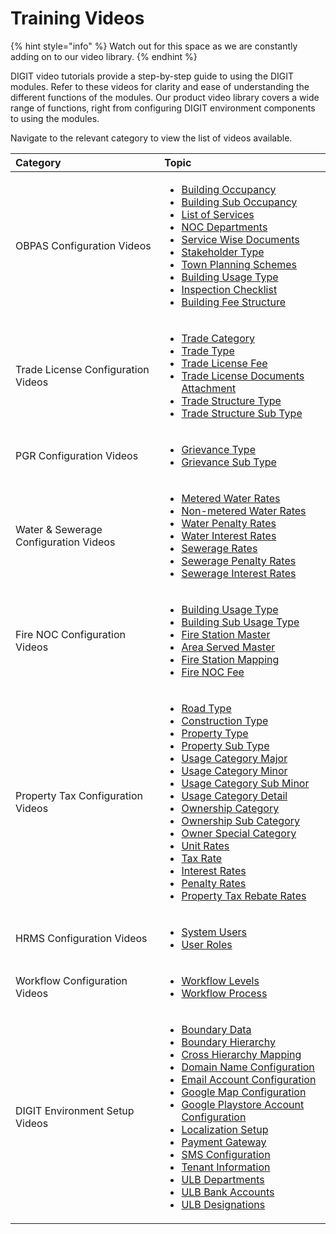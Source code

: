 # Training Videos

{% hint style="info" %}
Watch out for this space as we are constantly adding on to our video library.
{% endhint %}

DIGIT video tutorials provide a step-by-step guide to using the DIGIT modules. Refer to these videos for clarity and ease of understanding the different functions of the modules. Our product video library covers a wide range of functions, right from configuring DIGIT environment components to using the modules.

Navigate to the relevant category to view the list of videos available.

<table>
  <thead>
    <tr>
      <th style="text-align:left"><b>Category</b>
      </th>
      <th style="text-align:left"><b>Topic</b>
      </th>
    </tr>
  </thead>
  <tbody>
    <tr>
      <td style="text-align:left">OBPAS Configuration Videos</td>
      <td style="text-align:left">
        <ul>
          <li><a href="https://youtu.be/2vmgQf6_3NU">Building Occupancy</a>
          </li>
          <li><a href="https://youtu.be/cgquixYUrfM">Building Sub Occupancy</a>
          </li>
          <li><a href="https://youtu.be/XkpI4kKUAaA">List of Services</a>
          </li>
          <li><a href="https://youtu.be/Xrzc7d7rHZ4">NOC Departments</a>
          </li>
          <li><a href="https://youtu.be/vf7vya3om2k">Service Wise Documents</a>
          </li>
          <li><a href="https://youtu.be/eZI92E3cl3c">Stakeholder Type</a>
          </li>
          <li><a href="https://youtu.be/5zJMTcCp9uU">Town Planning Schemes</a>
          </li>
          <li><a href="https://youtu.be/EfQRS-202Nc">Building Usage Type</a>
          </li>
          <li><a href="https://youtu.be/6AWmf0HjMbA">Inspection Checklist</a>
          </li>
          <li> <a href="https://youtu.be/caOX8p8E7d8">Building Fee Structure</a>
          </li>
        </ul>
      </td>
    </tr>
    <tr>
      <td style="text-align:left">Trade License Configuration Videos</td>
      <td style="text-align:left">
        <ul>
          <li><a href="https://youtu.be/klnYNgSXH4I">Trade Category</a>
          </li>
          <li><a href="https://youtu.be/txWYTpHV6D4">Trade Type</a>
          </li>
          <li><a href="https://youtu.be/R8SAPByrkX0">Trade License Fee</a>
          </li>
          <li><a href="https://youtu.be/HxyRp6K4F7U">Trade License Documents Attachment</a>
          </li>
          <li><a href="https://youtu.be/PvfNRVuLOk0">Trade Structure Type</a>
          </li>
          <li><a href="https://youtu.be/tfcY_0YAd4M">Trade Structure Sub Type</a>
          </li>
        </ul>
      </td>
    </tr>
    <tr>
      <td style="text-align:left">PGR Configuration Videos</td>
      <td style="text-align:left">
        <ul>
          <li><a href="https://youtu.be/7ggAkezdly4">Grievance Type</a>
          </li>
          <li><a href="https://youtu.be/4tFAKJpPmug">Grievance Sub Type</a>
          </li>
        </ul>
      </td>
    </tr>
    <tr>
      <td style="text-align:left">Water &amp; Sewerage Configuration Videos</td>
      <td style="text-align:left">
        <ul>
          <li><a href="https://youtu.be/UlEFRhaEyt0">Metered Water Rates</a>
          </li>
          <li><a href="https://youtu.be/XJdCZiGeKjI">Non-metered Water Rates</a>
          </li>
          <li><a href="https://youtu.be/TovREjIrsMk">Water Penalty Rates</a>
          </li>
          <li><a href="https://youtu.be/vUwhGIKGq_4">Water Interest Rates</a>
          </li>
          <li><a href="https://youtu.be/S7OeCAW3ohk">Sewerage Rates</a>
          </li>
          <li><a href="https://youtu.be/y20kvt33n7E">Sewerage Penalty Rates</a>
          </li>
          <li><a href="https://youtu.be/TWpgk0ChU68">Sewerage Interest Rates</a>
          </li>
        </ul>
      </td>
    </tr>
    <tr>
      <td style="text-align:left">Fire NOC Configuration Videos</td>
      <td style="text-align:left">
        <ul>
          <li><a href="https://youtu.be/jI0G_lx8DSQ">Building Usage Type</a>
          </li>
          <li><a href="https://youtu.be/I7U6_0kQrkY">Building Sub Usage Type</a>
          </li>
          <li><a href="https://youtu.be/WPgGtw3MQtw">Fire Station Master</a>
          </li>
          <li><a href="https://youtu.be/CwPW5Dk4FU0">Area Served Master</a>
          </li>
          <li><a href="https://youtu.be/h1rW-LoN9sg">Fire Station Mapping</a>
          </li>
          <li><a href="https://youtu.be/ftNOcZF2IyU">Fire NOC Fee</a>
          </li>
        </ul>
      </td>
    </tr>
    <tr>
      <td style="text-align:left">Property Tax Configuration Videos</td>
      <td style="text-align:left">
        <p></p>
        <ul>
          <li><a href="https://youtu.be/XLfhJD2X_gY">Road Type</a>
          </li>
          <li><a href="https://youtu.be/fu-0KAKu2Pg">Construction Type</a>
          </li>
          <li><a href="https://youtu.be/AcUFoYqX4D8">Property Type</a>
          </li>
          <li><a href="https://youtu.be/Tm-oqkUVAjA">Property Sub Type</a>
          </li>
          <li><a href="https://youtu.be/mQL4Xp0mRtc">Usage Category Major</a>
          </li>
          <li><a href="https://youtu.be/0z3bPGrTYtw">Usage Category Minor</a>
          </li>
          <li><a href="https://youtu.be/2mYIgbCyrVo">Usage Category Sub Minor</a>
          </li>
          <li><a href="https://youtu.be/Q9RAG1mVNT8">Usage Category Detail</a>
          </li>
          <li><a href="https://youtu.be/T7QdmW9El6A">Ownership Category</a>
          </li>
          <li><a href="https://youtu.be/A0ZnYuhUUnY">Ownership Sub Category</a>
          </li>
          <li><a href="https://youtu.be/0zelFky9MrA">Owner Special Category</a>
          </li>
          <li><a href="https://youtu.be/fopcxByL-h8">Unit Rates</a>
          </li>
          <li><a href="https://youtu.be/uKvCoJsULZw">Tax Rate</a>
          </li>
          <li><a href="https://youtu.be/ifMuRJo4BDg">Interest Rates</a>
          </li>
          <li><a href="https://youtu.be/kex5fVuIgqw">Penalty Rates</a>
          </li>
          <li><a href="https://youtu.be/cqgWmuhI-4M">Property Tax Rebate Rates</a>
          </li>
        </ul>
      </td>
    </tr>
    <tr>
      <td style="text-align:left">HRMS Configuration Videos</td>
      <td style="text-align:left">
        <ul>
          <li><a href="https://youtu.be/CROJMfChrpk">System Users</a>
          </li>
          <li><a href="https://youtu.be/Lh1jvHx6dzM">User Roles</a>
          </li>
        </ul>
      </td>
    </tr>
    <tr>
      <td style="text-align:left">Workflow Configuration Videos</td>
      <td style="text-align:left">
        <ul>
          <li><a href="https://youtu.be/QP5IR7w8wIE">Workflow Levels</a>
          </li>
          <li><a href="https://youtu.be/PaCniA2fC7s">Workflow Process</a>
          </li>
        </ul>
      </td>
    </tr>
    <tr>
      <td style="text-align:left">DIGIT Environment Setup Videos</td>
      <td style="text-align:left">
        <ul>
          <li><a href="https://youtu.be/sHBtwd7eC4s">Boundary Data</a>
          </li>
          <li><a href="https://youtu.be/Ge0uuFRTbs0">Boundary Hierarchy</a>
          </li>
          <li><a href="https://youtu.be/8kwwL-8CjE0">Cross Hierarchy Mapping</a>
          </li>
          <li><a href="https://youtu.be/2Itms5_W9oQ">Domain Name Configuration</a>
          </li>
          <li><a href="https://youtu.be/CtER8s8eUlA">Email Account Configuration</a>
          </li>
          <li><a href="https://youtu.be/Jht956XvZ7s">Google Map Configuration</a>
          </li>
          <li><a href="https://youtu.be/y5naiTXX5Sk">Google Playstore Account Configuration</a>
          </li>
          <li><a href="https://youtu.be/ZrQxEhQfQdU">Localization Setup</a>
          </li>
          <li><a href="https://youtu.be/x5tCc2ITJGo">Payment Gateway</a>
          </li>
          <li><a href="https://youtu.be/YlwwzAmEKrc">SMS Configuration</a>
          </li>
          <li><a href="https://youtu.be/9cHsKdBPtyQ">Tenant Information</a>
          </li>
          <li><a href="https://youtu.be/i1YT72aHOvE">ULB Departments</a>
          </li>
          <li><a href="https://youtu.be/ZQbl_F38MUo">ULB Bank Accounts</a>
          </li>
          <li><a href="https://youtu.be/GF01Hdbo3UU">ULB Designations</a>
          </li>
        </ul>
      </td>
    </tr>
  </tbody>
</table>

